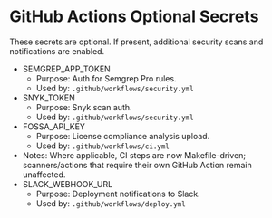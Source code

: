 # GitHub Actions Optional Secrets

These secrets are optional. If present, additional security scans and notifications are enabled.

- SEMGREP_APP_TOKEN
  - Purpose: Auth for Semgrep Pro rules.
  - Used by: `.github/workflows/security.yml`
- SNYK_TOKEN
  - Purpose: Snyk scan auth.
  - Used by: `.github/workflows/security.yml`
- FOSSA_API_KEY
  - Purpose: License compliance analysis upload.
  - Used by: `.github/workflows/ci.yml`
- Notes: Where applicable, CI steps are now Makefile-driven; scanners/actions that require their own GitHub Action remain unaffected.
- SLACK_WEBHOOK_URL
  - Purpose: Deployment notifications to Slack.
  - Used by: `.github/workflows/deploy.yml`

